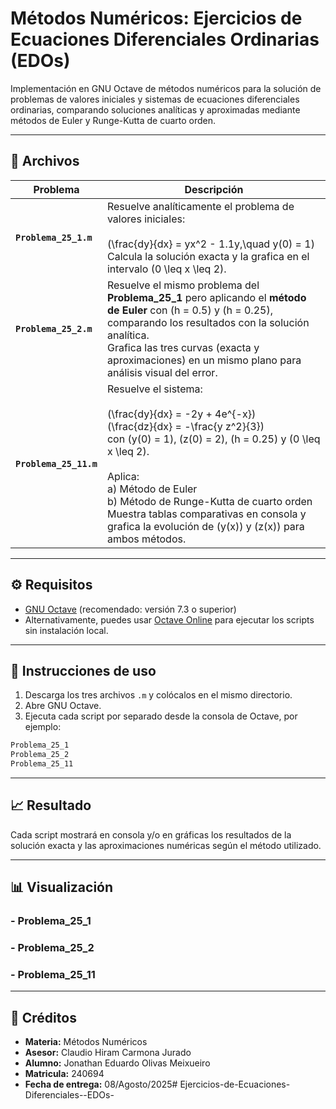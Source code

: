# Métodos Numéricos: Ejercicios de Ecuaciones Diferenciales Ordinarias (EDOs)

Implementación en GNU Octave de métodos numéricos para la solución de problemas de valores iniciales y sistemas de ecuaciones diferenciales ordinarias, comparando soluciones analíticas y aproximadas mediante métodos de Euler y Runge-Kutta de cuarto orden.

---

## 📂 Archivos

| Problema                 | Descripción                                                                                                                                                                                                                                                                                                                                                                                                 |
|--------------------------|-------------------------------------------------------------------------------------------------------------------------------------------------------------------------------------------------------------------------------------------------------------------------------------------------------------------------------------------------------------------------------------------------------------|
| **`Problema_25_1.m`**    | Resuelve analíticamente el problema de valores iniciales: <br><br> \(\frac{dy}{dx} = yx^2 - 1.1y,\quad y(0) = 1\) <br> Calcula la solución exacta y la grafica en el intervalo \(0 \leq x \leq 2\).                                                                                                                                                                                                                                                |
| **`Problema_25_2.m`**    | Resuelve el mismo problema del **Problema_25_1** pero aplicando el **método de Euler** con \(h = 0.5\) y \(h = 0.25\), comparando los resultados con la solución analítica. <br> Grafica las tres curvas (exacta y aproximaciones) en un mismo plano para análisis visual del error.                                                                                                                                                                |
| **`Problema_25_11.m`**   | Resuelve el sistema: <br><br> \(\frac{dy}{dx} = -2y + 4e^{-x}\) <br> \(\frac{dz}{dx} = -\frac{y z^2}{3}\) <br> con \(y(0) = 1\), \(z(0) = 2\), \(h = 0.25\) y \(0 \leq x \leq 2\). <br><br> Aplica: <br> a) Método de Euler <br> b) Método de Runge-Kutta de cuarto orden <br> Muestra tablas comparativas en consola y grafica la evolución de \(y(x)\) y \(z(x)\) para ambos métodos. |

---

## ⚙️ Requisitos

- [GNU Octave](https://www.gnu.org/software/octave/) (recomendado: versión 7.3 o superior)  
- Alternativamente, puedes usar [Octave Online](https://octave-online.net) para ejecutar los scripts sin instalación local.

---

## 🚀 Instrucciones de uso

1. Descarga los tres archivos `.m` y colócalos en el mismo directorio.  
2. Abre GNU Octave.  
3. Ejecuta cada script por separado desde la consola de Octave, por ejemplo:

```octave
Problema_25_1
Problema_25_2
Problema_25_11
```

---


## 📈 Resultado
Cada script mostrará en consola y/o en gráficas los resultados de la solución exacta y las aproximaciones numéricas según el método utilizado.

---
## 📊 Visualización
### - Problema_25_1

### - Problema_25_2

### - Problema_25_11

---

## 🧾 Créditos
- **Materia:** Métodos Numéricos
- **Asesor:** Claudio Hiram Carmona Jurado
- **Alumno:** Jonathan Eduardo Olivas Meixueiro
- **Matricula:** 240694
- **Fecha de entrega:** 08/Agosto/2025# Ejercicios-de-Ecuaciones-Diferenciales--EDOs-